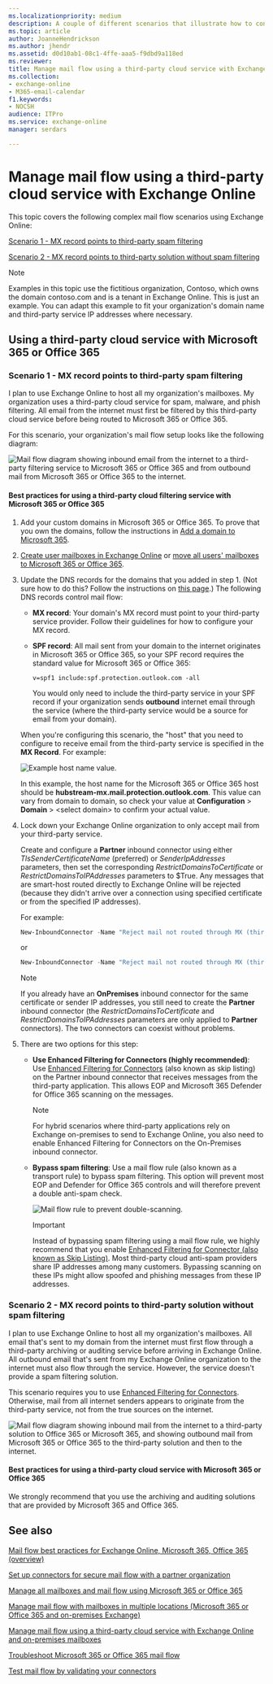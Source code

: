 ```yaml
---
ms.localizationpriority: medium
description: A couple of different scenarios that illustrate how to configure Exchange Online mail flow through a third-party cloud service.
ms.topic: article
author: JoanneHendrickson
ms.author: jhendr
ms.assetid: d0d10ab1-08c1-4ffe-aaa5-f9dbd9a118ed
ms.reviewer: 
title: Manage mail flow using a third-party cloud service with Exchange Online
ms.collection: 
- exchange-online
- M365-email-calendar
f1.keywords:
- NOCSH
audience: ITPro
ms.service: exchange-online
manager: serdars

---
```


# Manage mail flow using a third-party cloud service with Exchange Online

This topic covers the following complex mail flow scenarios using Exchange Online:

[Scenario 1 - MX record points to third-party spam filtering](#scenario-1---mx-record-points-to-third-party-spam-filtering)

[Scenario 2 - MX record points to third-party solution without spam filtering](#scenario-2---mx-record-points-to-third-party-solution-without-spam-filtering)

> [!NOTE]
> Examples in this topic use the fictitious organization, Contoso, which owns the domain contoso.com and is a tenant in Exchange Online. This is just an example. You can adapt this example to fit your organization's domain name and third-party service IP addresses where necessary.

## Using a third-party cloud service with Microsoft 365 or Office 365

### Scenario 1 - MX record points to third-party spam filtering

I plan to use Exchange Online to host all my organization's mailboxes. My organization uses a third-party cloud service for spam, malware, and phish filtering. All email from the internet must first be filtered by this third-party cloud service before being routed to Microsoft 365 or Office 365.

For this scenario, your organization's mail flow setup looks like the following diagram:

![Mail flow diagram showing inbound email from the internet to a third-party filtering service to Microsoft 365 or Office 365 and from outbound mail from Microsoft 365 or Office 365 to the internet.](../media/a8ee0cd5-6a4c-4e57-9030-0f233def25f3v2.png)

#### Best practices for using a third-party cloud filtering service with Microsoft 365 or Office 365

1. Add your custom domains in Microsoft 365 or Office 365. To prove that you own the domains, follow the instructions in [Add a domain to Microsoft 365](/microsoft-365/admin/setup/add-domain).

2. [Create user mailboxes in Exchange Online](../recipients-in-exchange-online/create-user-mailboxes.md) or [move all users' mailboxes to Microsoft 365 or Office 365](../mailbox-migration/mailbox-migration.md).

3. Update the DNS records for the domains that you added in step 1. (Not sure how to do this? Follow the instructions on [this page](/microsoft-365/admin/get-help-with-domains/create-dns-records-at-any-dns-hosting-provider).) The following DNS records control mail flow:

   - **MX record**: Your domain's MX record must point to your third-party service provider. Follow their guidelines for how to configure your MX record.

   - **SPF record**: All mail sent from your domain to the internet originates in Microsoft 365 or Office 365, so your SPF record requires the standard value for Microsoft 365 or Office 365:

     ```text
     v=spf1 include:spf.protection.outlook.com -all
     ```

     You would only need to include the third-party service in your SPF record if your organization sends **outbound** internet email through the service (where the third-party service would be a source for email from your domain).

   When you're configuring this scenario, the "host" that you need to configure to receive email from the third-party service is specified in the **MX Record**. For example:

   ![Example host name value.](../media/ThirdPartyHostconfig.png)

   In this example, the host name for the Microsoft 365 or Office 365 host should be **hubstream-mx.mail.protection.outlook.com**. This value can vary from domain to domain, so check your value at **Configuration** \> **Domain** \> \<select domain\> to confirm your actual value.

4. Lock down your Exchange Online organization to only accept mail from your third-party service.

   Create and configure a **Partner** inbound connector using either *TlsSenderCertificateName* (preferred) or *SenderIpAddresses* parameters, then set the corresponding *RestrictDomainsToCertificate* or *RestrictDomainsToIPAddresses* parameters to $True. Any messages that are smart-host routed directly to Exchange Online will be rejected (because they didn't arrive over a connection using specified certificate or from the specified IP addresses). 

   For example:

   ```powershell
   New-InboundConnector -Name "Reject mail not routed through MX (third-party service name)" -ConnectorType Partner -SenderDomains * -RestrictDomainsToCertificate $true -TlsSenderCertificateName *.contoso.com -RequireTls $true
   ```

   or

   ```powershell
   New-InboundConnector -Name "Reject mail not routed through MX (third-party service name)" -ConnectorType Partner -SenderDomains * -RestrictDomainsToIPAddresses $true -SenderIpAddresses <#static list of on-premises IPs or IP ranges of the third-party service>
   ```

   > [!NOTE]
   > If you already have an **OnPremises** inbound connector for the same certificate or sender IP addresses, you still need to create the  **Partner** inbound connector (the *RestrictDomainsToCertificate* and *RestrictDomainsToIPAddresses* parameters are only applied to **Partner** connectors). The two connectors can coexist without problems.

5. There are two options for this step:

   - **Use Enhanced Filtering for Connectors (highly recommended)**: Use [Enhanced Filtering for Connectors](use-connectors-to-configure-mail-flow/enhanced-filtering-for-connectors.md) (also known as skip listing) on the Partner inbound connector that receives messages from the third-party application. This allows EOP and Microsoft 365 Defender for Office 365 scanning on the messages.

     > [!NOTE]
     > For hybrid scenarios where third-party applications rely on Exchange on-premises to send to Exchange Online, you also need to enable Enhanced Filtering for Connectors on the On-Premises inbound connector.

   - **Bypass spam filtering**: Use a mail flow rule (also known as a transport rule) to bypass spam filtering. This option will prevent most EOP and Defender for Office 365 controls and will therefore prevent a double anti-spam check.

     ![Mail flow rule to prevent double-scanning.](../media/TransportRuleFor3rdParty.png)

     > [!IMPORTANT]
     > Instead of bypassing spam filtering using a mail flow rule, we highly recommend that you enable [Enhanced Filtering for Connector (also known as Skip Listing)](use-connectors-to-configure-mail-flow/enhanced-filtering-for-connectors.md). Most third-party cloud anti-spam providers share IP addresses among many customers. Bypassing scanning on these IPs might allow spoofed and phishing messages from these IP addresses.

### Scenario 2 - MX record points to third-party solution without spam filtering

I plan to use Exchange Online to host all my organization's mailboxes. All email that's sent to my domain from the internet must first flow through a third-party archiving or auditing service before arriving in Exchange Online. All outbound email that's sent from my Exchange Online organization to the internet must also flow through the service. However, the service doesn't provide a spam filtering solution.

This scenario requires you to use [Enhanced Filtering for Connectors](use-connectors-to-configure-mail-flow/enhanced-filtering-for-connectors.md). Otherwise, mail from all internet senders appears to originate from the third-party service, not from the true sources on the internet.

![Mail flow diagram showing inbound mail from the internet to a third-party solution to Office 365 or Microsoft 365, and showing outbound mail from Microsoft 365 or Office 365 to the third-party solution and then to the internet.](../media/05300b2e-1223-4eb2-87df-b3370fac9f91_2.png)

#### Best practices for using a third-party cloud service with Microsoft 365 or Office 365

We strongly recommend that you use the archiving and auditing solutions that are provided by Microsoft 365 and Office 365.

## See also

[Mail flow best practices for Exchange Online, Microsoft 365, Office 365 (overview)](mail-flow-best-practices.md)

[Set up connectors for secure mail flow with a partner organization](use-connectors-to-configure-mail-flow/set-up-connectors-for-secure-mail-flow-with-a-partner.md)

[Manage all mailboxes and mail flow using Microsoft 365 or Office 365](manage-mailboxes-using-microsoft-365-or-office-365.md)

[Manage mail flow with mailboxes in multiple locations (Microsoft 365 or Office 365 and on-premises Exchange)](manage-mail-flow-for-multiple-locations.md)

[Manage mail flow using a third-party cloud service with Exchange Online and on-premises mailboxes](manage-mail-flow-on-office-365-and-on-prem.md)

[Troubleshoot Microsoft 365 or Office 365 mail flow](troubleshoot-mail-flow.md)

[Test mail flow by validating your connectors](test-mail-flow.md)
